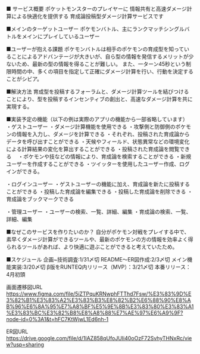 ■ サービス概要
ポケットモンスターのプレイヤーに
情報共有と高速ダメージ計算による快適化を提供する
育成論投稿型ダメージ計算サービスです

■メインのターゲットユーザー
ポケモンバトル、主にランクマッチシングルバトルをメインにプレイしているユーザー

■ユーザーが抱える課題
ポケモンバトルは相手のポケモンの育成型を知っていることによるアドバンテージが大きいが、自ら型の情報を発信するメリットが少ないため、最新の型の情報を得ることが難しい。
また、一ターン45秒という制限時間の中、多くの項目を指定して正確にダメージ計算を行い、行動を決定することがシビア。

■解決方法
育成型を投稿するフォーラムと、ダメージ計算ツールを結びつけることにより、型を投稿するインセンティブの創出と、高速なダメージ計算を共に実現する。


■実装予定の機能（以下の例は実際のアプリの機能から一部省略しています）
・ゲストユーザー
  ・ダメージ計算機能を使用できる
    ・攻撃側と防御側のポケモンの情報を入力し、ダメージを計算できる
      ・それぞれ、投稿された育成論からデータを呼び出すことができる
      ・天候やフィールド、状態異常などの環境変化による計算結果の変化を算出することができる
  ・投稿された育成論を閲覧できる
  　・ポケモンや技などの情報により、育成論を検索することができる
  ・新規ユーザーを作成することができる
    ・ツイッターを使用したユーザー作成、ログインができる。
  
・ログインユーザー
  ・ゲストユーザーの機能に加え、育成論を新たに投稿することができる
    ・投稿した育成論を編集できる
    ・投稿した育成論を削除できる
  ・育成論をブックマークできる

・管理ユーザー
  ・ユーザーの検索、一覧、詳細、編集
  ・育成論の検索、一覧、詳細、編集

■なぜこのサービスを作りたいのか？
自分がポケモン対戦をプレイする中で、素早くダメージ計算ができるツールや、最新のポケモンの方の情報を効率よく得られるツールがあれば、より快適に遊ぶことができると考えていたため。

■スケジュール
企画~技術調査:1/31〆切
README〜ER図作成:2/3〆切
メイン機能実装:3/20〆切
β版をRUNTEQ内リリース（MVP）：3/21〆切
本番リリース：4月初頭

画面遷移図URL
https://www.figma.com/file/5iZTPquKRNwphFTThd7Fsw/%E3%83%9D%E3%82%B1%E3%83%A2%E3%83%B3%E8%82%B2%E6%88%90%E8%AB%96%E6%8A%95%E7%A8%BF%E5%9E%8B%E3%83%80%E3%83%A1%E3%83%BC%E3%82%B8%E8%A8%88%E7%AE%97%E6%A9%9F?node-id=0%3A1&t=hFC7KtWjwL1Ed6nh-1

ER図URL
https://drive.google.com/file/d/1IAZ858qUfoJUIi40oOzF72SvhyTHNxRc/view?usp=sharing